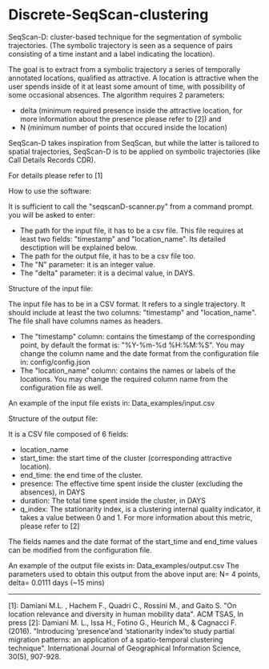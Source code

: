 # Discrete-SeqScan-clustering
SeqScan-D: cluster-based technique for the segmentation of symbolic trajectories. (The symbolic trajectory is seen as a sequence of pairs consisting of a time instant and a label indicating the location). 

The goal is to extract from a symbolic trajectory a series of temporally annotated locations, qualified as attractive.
A location is attractive when the user spends inside of it at least some amount of time, with possibility of some occasional absences.
The algorithm requires 2 parameters:
- delta (minimum required presence inside the attractive location, for more information about the presence please refer to [2]) and 
- N (minimum number of points that occured inside the location)

SeqScan-D takes inspiration from SeqScan, but while the latter is tailored to spatial trajectories, SeqScan-D is to be applied on symbolic trajectories (like Call Details Records CDR).

For details please refer to [1]

How to use the software:

It is sufficient to call the "seqscanD-scanner.py" from a command prompt. you will be asked to enter:
- The path for the input file, it has to be a csv file. This file requires at least two fields: "timestamp" and "location_name". Its detailed desctiption will be explained below.
- The path for the output file, it has to be a csv file too.
- The "N" parameter: it is an integer value.
- The "delta" parameter: it is a decimal value, in DAYS.

Structure of the input file:

The input file has to be in a CSV format. It refers to a single trajectory. It should include at least the two columns: "timestamp" and "location_name". The file shall have columns names as headers.
- The "timestamp" column: contains the timestamp of the corresponding point, by default the format is: "%Y-%m-%d %H:%M:%S". You may change the column name and the date format from the configuration file in: config/config.json
- The "location_name" column: contains the names or labels of the locations. You may change the required column name from the configuration file as well.

An example of the input file exists in: Data_examples/input.csv

Structure of the output file:

It is a CSV file composed of 6 fields:
- location_name
- start_time: the start time of the cluster (corresponding attractive location).
- end_time: the end time of the cluster.
- presence: The effective time spent inside the cluster (excluding the absences), in DAYS
- duration: The total time spent inside the cluster, in DAYS
- q_index: The stationarity index, is a clustering internal quality indicator, it takes a value between 0 and 1. For more information about this metric, please refer to [2] 

The fields names and the date format of the start_time and end_time values can be modified from the configuration file.

An example of the output file exists in: Data_examples/output.csv
The parameters used to obtain this output from the above input are: N= 4 points, delta= 0.0111 days (~15 mins)

---------------------------------------------
[1]:  Damiani M.L. , Hachem F., Quadri C., Rossini M., and Gaito S. "On location relevance and diversity in human mobility data". ACM TSAS, In press
[2]: Damiani M. L., Issa H., Fotino G., Heurich M., & Cagnacci F. (2016). "Introducing ‘presence’and ‘stationarity index’to study partial migration patterns: an application of a spatio-temporal clustering technique". International Journal of Geographical Information Science, 30(5), 907-928.

